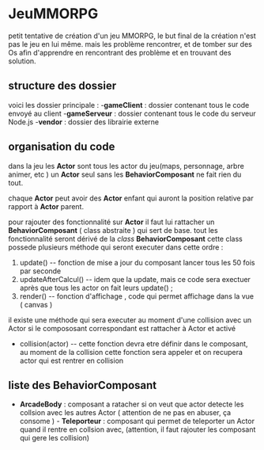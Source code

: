 # JeuMMORPG

petit tentative de création d'un jeu MMORPG, le but final de la création n'est pas le jeu en lui même. 
mais les problème rencontrer, et de tomber sur des Os afin d'apprendre en rencontrant des problème et en trouvant des solution. 

## structure des dossier 

voici les dossier principale : 
-**gameClient** : dossier contenant tous le code envoyé au client 
-**gameServeur** : dossier contenant tous le code du serveur Node.js 
-**vendor** : dossier des librairie externe 

## organisation du code  

dans la jeu les **Actor** sont tous les actor du jeu(maps, personnage, arbre animer, etc ) un **Actor** seul sans les **BehaviorComposant** ne fait rien du tout.  

chaque **Actor** peut avoir des **Actor** enfant qui auront la position relative par rapport à **Actor** parent. 

pour rajouter des fonctionnalité sur **Actor** il faut lui rattacher un **BehaviorComposant** ( class abstraite ) qui sert de base. 
tout les fonctionnalité seront dérivé de la *class* **BehaviorComposant** cette class possede plusieurs méthode qui seront executer dans cette ordre : 
1. update() -- fonction de mise a jour du composant lancer tous les 50 fois par seconde 
2. updateAfterCalcul() -- idem que la update, mais ce code sera exectuer après que tous les actor on fait leurs update() ; 
3. render()  -- fonction d'affichage , code qui permet affichage dans la vue ( canvas ) 

il existe une méthode qui sera executer au moment d'une collision avec un Actor si le compososant correspondant est rattacher à Actor et activé

- collision(actor) -- cette fonction devra etre définir dans le composant, au moment de la collision cette fonction sera appeler et on recupera actor qui est rentrer en collision 

## liste des BehaviorComposant 

- **ArcadeBody** : composant a ratacher si on veut que actor detecte les collsion avec les autres Actor ( attention de ne pas en abuser, ça consome ) - **Teleporteur** : composant qui permet de teleporter un Actor quand il rentre en collsion avec, (attention, il faut rajouter les composant qui gere les collision) 

